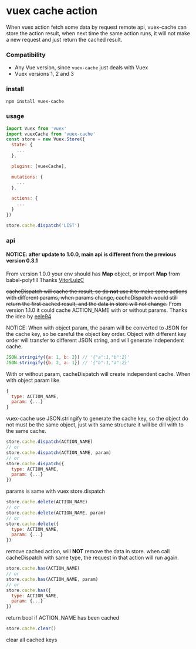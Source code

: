 # vuex cache action

When vuex action fetch some data by request remote api, vuex-cache can store the action result, when next time the same action runs, it will not make a new request and just return the cached result.

### Compatibility
- Any Vue version, since `vuex-cache` just deals with Vuex
- Vuex versions 1, 2 and 3

### install
```bash
npm install vuex-cache
```

### usage

```javascript
import Vuex from 'vuex'
import vuexCache from 'vuex-cache'
const store = new Vuex.Store({
  state: {
    ...
  },

  plugins: [vuexCache],

  mutations: {
    ...
  },

  actions: {
    ...
  }
})

store.cache.dispatch('LIST')
```

### api

#### NOTICE: after update to 1.0.0, main api is different from the previous version 0.3.1

From version 1.0.0 your env should has **Map** object, or import **Map** from babel-polyfill
Thanks [VitorLuizC](https://github.com/VitorLuizC)

~~cacheDispatch will cache the result, so do **not** use it to make some actions with different params, when params change, cacheDispatch would still return the first cached result, and the data in store will not change.~~
From version 1.1.0 it could cache ACTION\_NAME with or without params.
Thanks the idea by [eele94](https://github.com/eele94)

NOTICE: When with object param, the param will be converted to JSON for the cache key, so be careful the object key order.
Object with different key order will transfer to different JSON string, and will generate independent cache.

```javascript
JSON.stringify({a: 1, b: 2}) // '{"a":1,"b":2}'
JSON.stringify({b: 2, a: 1}) // '{"b":1,"a":2}'
```

With or without param, cacheDispatch will create independent cache.
When with object param like
```javascript
{
  type: ACTION_NAME,
  param: {...}
}
```
vuex-cache use JSON.stringify to generate the cache key, so the object do not must be the same object, just with same structure it will be dill with to the same cache.


```javascript
store.cache.dispatch(ACTION_NAME)
// or
store.cache.dispatch(ACTION_NAME, param)
// or
store.cache.dispatch({
  type: ACTION_NAME,
  param: {...}
})
```
params is same with vuex store.dispatch

```javascript
store.cache.delete(ACTION_NAME)
// or
store.cache.delete(ACTION_NAME, param)
// or
store.cache.delete({
  type: ACTION_NAME,
  param: {...}
})
```
remove cached action, will **NOT** remove the data in store. when call cacheDispatch with same type, the request in that action will run again.

```javascript
store.cache.has(ACTION_NAME)
// or
store.cache.has(ACTION_NAME, param)
// or
store.cache.has({
  type: ACTION_NAME,
  param: {...}
})
```
return bool if ACTION\_NAME has been cached

```javascript
store.cache.clear()
```
clear all cached keys

